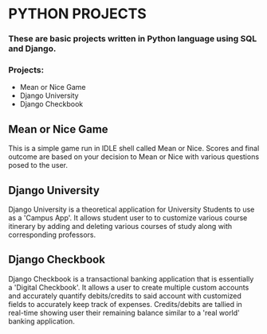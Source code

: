 # PYTHON PROJECTS
### These are basic projects written in Python language using SQL and Django.


### Projects:
- Mean or Nice Game
- Django University 
- Django Checkbook

## Mean or Nice Game
This is a simple game run in IDLE shell called Mean or Nice. Scores and final outcome are based on your decision 
to Mean or Nice with various questions posed to the user.

## Django University 
Django University is a theoretical application for University Students to use as a 'Campus App'. It allows student user to
to customize various course itinerary by adding and deleting various courses of study along with corresponding professors.

## Django Checkbook
Django Checkbook is a transactional banking application that is essentially a 'Digital Checkbook'. It allows a user to create multiple custom accounts 
and accurately quantify debits/credits to said account with customized fields to accurately keep track of expenses. Credits/debits are tallied in real-time
showing user their remaining balance similar to a 'real world' banking application.

